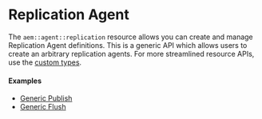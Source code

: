 # Replication Agent

The `aem::agent::replication` resource allows you can create and manage Replication Agent definitions. This is a generic API which allows users to create an arbitrary replication agents. For more streamlined resource APIs, use the [custom types](/docs/AEM-Replication-Agent-Types.md).

#### Examples

* [Generic Publish](replication/Publish.md)
* [Generic Flush](replication/Flush.md)
